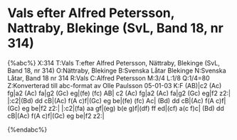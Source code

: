 # Vals efter Alfred Petersson, Nattraby, Blekinge (SvL, Band 18, nr 314)

{%abc%}
X:314
T:Vals
T:efter Alfred Petersson, Nättraby, Blekinge (SvL, Band 18, nr 314)
O:Nättraby, Blekinge
B:Svenska Låtar Blekinge
N:Svenska Låtar, Band 18 nr 314
R:Vals
C:Alfred Petersson
M:3/4
L:1/8
Q:1/4=80
Z:Konverterad till abc-format av  Olle Paulsson 05-01-03
K:F
(AB)|c2 (Ac) fg|a2 (Ac) fa|g2 (Gc) eg|(fe) (fc) AB|
c2 (Ac) fg|a2 (Ac) fa|g2 (Gc) eg|f2 z2:|
|:c2|(Bd) dd cB|(Ac) f(A c)f|(Gc) eg be|(fe) (fc) Ac|
(Bd) dd cB|(Ac) f(A c)f|(Gc) eg be|f2 z2:|
|:c2|(fa) aa gf|(eg) b(e g)f|(df) ff ed|(cf) a(c f)c|
(Bd) dd cB|(Ac) f(A c)f|(Gc) eg be|f2 z2:|

{%endabc%}


